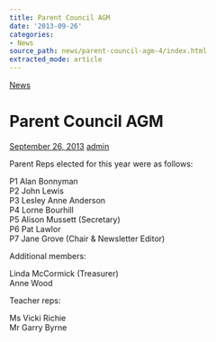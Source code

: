 ```yaml
---
title: Parent Council AGM
date: '2013-09-26'
categories:
- News
source_path: news/parent-council-agm-4/index.html
extracted_mode: article
---
```

[News](category/news/)

# Parent Council AGM

[September 26, 2013](news/parent-council-agm-4/) [admin](author/admin/)

Parent Reps elected for this year were as follows:

P1 Alan Bonnyman  
P2 John Lewis  
P3 Lesley Anne Anderson  
P4 Lorne Bourhill  
P5 Alison Mussett (Secretary)  
P6 Pat Lawlor  
P7 Jane Grove (Chair & Newsletter Editor)

Additional members:

Linda McCormick (Treasurer)  
Anne Wood

Teacher reps:

Ms Vicki Richie  
Mr Garry Byrne
